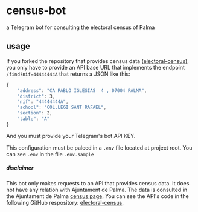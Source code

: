 # census-bot
a Telegram bot for consulting the electoral census of Palma

## usage
If you forked the repository that provides census data ([electoral-census](https://www.github.com/joanfont/electoral-census)), 
you only have to provide an API base URL that implements the endpoint `/find?nif=44444444A` that returns a JSON like this:

```javascript
{
    "address": "CA PABLO IGLESIAS  4 , 07004 PALMA",
    "district": ​3,
    "nif": "44444444A",
    "school": "COL.LEGI SANT RAFAEL",
    "section": ​2,
    "table": "A"
}
```

And you must provide your Telegram's bot API KEY. 

This configuration must be palced in a `.env` file located at project root. You can see `.env` in the file `.env.sample`

##### disclaimer
This bot only makes requests to an API that provides census data. It does not have any relation with Ajuntament de Palma. 
The data is consulted in the Ajuntament de Palma [census page](http://cens.palmademallorca.es/cens/dinamic/Consulta.htm).
You can see the API's code in the following GitHub respository: [electoral-census](https://www.github.com/joanfont/electoral-census).
